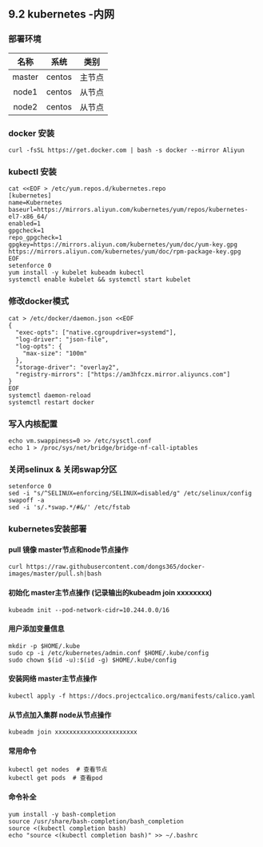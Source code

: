 ## 9.2 kubernetes -内网
### 部署环境
|名称|系统|类别|
|:-:|:-:|:-:|
|master|centos|主节点|
|node1|centos|从节点|
|node2|centos|从节点|

### docker 安装
```
curl -fsSL https://get.docker.com | bash -s docker --mirror Aliyun
```
### kubectl 安装
```
cat <<EOF > /etc/yum.repos.d/kubernetes.repo
[kubernetes]
name=Kubernetes
baseurl=https://mirrors.aliyun.com/kubernetes/yum/repos/kubernetes-el7-x86_64/
enabled=1
gpgcheck=1
repo_gpgcheck=1
gpgkey=https://mirrors.aliyun.com/kubernetes/yum/doc/yum-key.gpg https://mirrors.aliyun.com/kubernetes/yum/doc/rpm-package-key.gpg
EOF
setenforce 0
yum install -y kubelet kubeadm kubectl
systemctl enable kubelet && systemctl start kubelet
```
### 修改docker模式
```
cat > /etc/docker/daemon.json <<EOF
{
  "exec-opts": ["native.cgroupdriver=systemd"],
  "log-driver": "json-file",
  "log-opts": {
    "max-size": "100m"
  },
  "storage-driver": "overlay2",
  "registry-mirrors": ["https://am3hfczx.mirror.aliyuncs.com"]
}
EOF
systemctl daemon-reload
systemctl restart docker
```

### 写入内核配置
```
echo vm.swappiness=0 >> /etc/sysctl.conf
echo 1 > /proc/sys/net/bridge/bridge-nf-call-iptables
```

### 关闭selinux & 关闭swap分区
```
setenforce 0
sed -i "s/^SELINUX=enforcing/SELINUX=disabled/g" /etc/selinux/config
swapoff -a
sed -i 's/.*swap.*/#&/' /etc/fstab
```

### kubernetes安装部署
#### pull 镜像 master节点和node节点操作
```
curl https://raw.githubusercontent.com/dongs365/docker-images/master/pull.sh|bash
```

#### 初始化 master主节点操作 (记录输出的kubeadm join xxxxxxxx)
```
kubeadm init --pod-network-cidr=10.244.0.0/16
```

#### 用户添加变量信息
```
mkdir -p $HOME/.kube
sudo cp -i /etc/kubernetes/admin.conf $HOME/.kube/config
sudo chown $(id -u):$(id -g) $HOME/.kube/config
```

#### 安装网络 master主节点操作
```
kubectl apply -f https://docs.projectcalico.org/manifests/calico.yaml
```
#### 从节点加入集群 node从节点操作
```
kubeadm join xxxxxxxxxxxxxxxxxxxxxxx 
```
#### 常用命令
```
kubectl get nodes  # 查看节点
kubectl get pods  # 查看pod 
```

#### 命令补全
```
yum install -y bash-completion
source /usr/share/bash-completion/bash_completion
source <(kubectl completion bash)
echo "source <(kubectl completion bash)" >> ~/.bashrc
```
